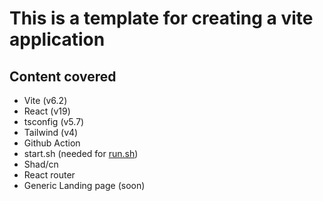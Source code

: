 # This is a template for creating a vite application

## Content covered
- Vite (v6.2)
- React (v19)
- tsconfig (v5.7)
- Tailwind (v4)
- Github Action
- start.sh (needed for [run.sh](https://gist.github.com/Aniket-Bhat/4d55615faf5fd10f8d3e0e7b0c24eaed))
- Shad/cn
- React router
- Generic Landing page (soon)

